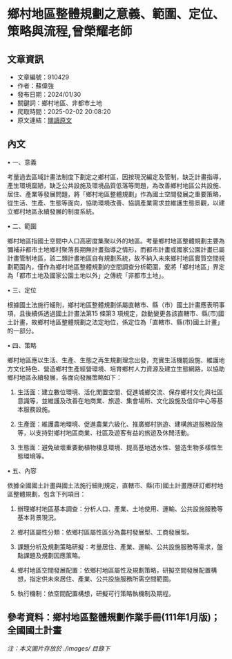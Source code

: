 # 鄉村地區整體規劃之意義、範圍、定位、策略與流程,曾榮耀老師

## 文章資訊
- 文章編號：910429
- 作者：蘇偉強
- 發布日期：2024/01/30
- 關鍵詞：鄉村地區、非都市土地
- 爬取時間：2025-02-02 20:08:20
- 原文連結：[閱讀原文](https://real-estate.get.com.tw/Columns/detail.aspx?no=910429)

## 內文
• 一、意義

考量過去區域計畫法制度下劃定之鄉村區，因按現況編定及管制，缺乏計畫指導，產生環境窳陋，缺乏公共設施及環境品質低落等問題，為改善鄉村地區公共設施、居住、產業等發展問題，將「鄉村地區整體規劃」作為國土空間發展之重要策略，從生活、生產、生態等面向，協助環境改善、協調產業需求並維護生態景觀，以建立鄉村地區永續發展的制度系統。

• 二、範圍

鄉村地區指國土空間中人口高密度集聚以外的地區。考量鄉村地區整體規劃主要為彌補非都市土地鄉村聚落長期無計畫指導之情形，而都市計畫或國家公園計畫已屬計畫管制地區，該二類計畫地區自有規劃系統，故不納入未來鄉村地區實質空間規劃範圍內，僅作為鄉村地區整體規劃的空間調查分析範圍，爰將「鄉村地區」界定為「都市土地及國家公園土地以外」之傳統「非都市土地」。

• 三、定位

根據國土法施行細則，鄉村地區整體規劃係屬直轄市、縣（市）國土計畫應表明事項，且後續係透過國土計畫法第15 條第3 項規定，啟動變更各該直轄市、縣(市)國土計畫，故鄉村地區整體規劃之法定地位，係定位為「直轄市、縣(市)國土計畫」的一部分。

• 四、策略

鄉村地區應以生活、生產、生態之再生規劃理念出發，充實生活機能設施、維護地方文化特色、營造鄉村生產經營環境、培育鄉村人力資源及建立生態網路，以協助鄉村地區永續發展，各面向發展策略如下：

1. 生活面：建立數位環境、活化閒置空間、促進城鄉交流、保存鄉村文化與社區意識等，並維護及改善在地商業、旅遊、集會場所、文化設施及信仰中心等基本服務設施。

2. 生產面：維護農地環境、促進農業六級化、推廣鄉村旅遊、建構旅遊服務設施等，以支持對鄉村地區商業、社區及遊客有益的旅遊及休閒活動。

3. 生態面：避免破壞重要動植物棲息環境、提高基地透水性、營造生物多樣性生態環境等。

• 五、內容

依據全國國土計畫與國土法施行細則規定，直轄市、縣(市)國土計畫應研訂鄉村地區整體規劃，包含下列項目：

1. 辦理鄉村地區基本調查：分析人口、產業、土地使用、運輸、公共設施服務等基本背景現況。

2. 鄉村區屬性分類：依鄉村區屬性區分為農村發展型、工商發展型。

3. 課題分析及規劃策略研擬：考量居住、產業、運輸、公共設施服務等需求，盤點課題及規劃因應策略。

4. 鄉村地區空間發展配置：依鄉村地區屬性及規劃策略，研擬空間發展配置構想，指定供未來居住、產業、公共設施服務所需空間範圍。

5. 執行機制：依空間配置構想，研擬可行策略執機制及期程。

參考資料：鄉村地區整體規劃作業手冊(111年1月版)；全國國土計畫
---
*注：本文圖片存放於 ./images/ 目錄下*
